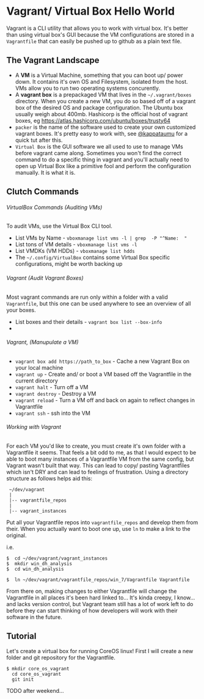# Vagrant/ Virtual Box Hello World

Vagrant is a CLI utility that allows you to work with virtual box.  It's better than using virtual box's GUI because the VM configurations are stored in a `Vagrantfile` that can easily be pushed up to github as a plain text file.  


## The Vagrant Landscape

- A **VM** is a Virtual Machine, something that you can boot up/ power down.  It contains it's own OS and Filesystem, isolated from the host.  VMs allow you to run two operating systems concurently.  
- A **vagrant box** is a prepackaged VM that lives in the `~/.vagrant/boxes` directory.  When you create a new VM, you do so based off of a vagrant box of the desired OS and package configuration.  The Ubuntu box usually weigh about 400mb.  Hashicorp is the official host of vagrant boxes, eg https://atlas.hashicorp.com/ubuntu/boxes/trusty64
- `packer` is the name of the software used to create your own customized vagrant boxes.  It's pretty easy to work with, see [@kappataumu](http://kappataumu.com/articles/creating-an-Ubuntu-VM-with-packer.html) for a quick tut after this.  
- `Virtual Box` is the GUI software we all used to use to manage VMs before vagrant came along.  Sometimes you won't find the correct command to do a specific thing in vagrant and you'll actually need to open up Virtual Box like a primitive fool and perform the configuration manually.  It is what it is.  

<Flow Chart of Associations>


## Clutch Commands

###### VirtualBox Commands (Auditing VMs)

To audit VMs, use the Virtual Box CLI tool.  

- List VMs by Name - `vboxmanage list vms -l | grep  -P "^Name:  "`
- List tons of VM details - `vboxmanage list vms -l`
- List VMDKs (VM HDDs) - `vboxmanage list hdds`
- The `~/.config/VirtualBox` contains some Virtual Box specific configurations, might be worth backing up

###### Vagrant (Audit Vagrant Boxes)

Most vagrant commands are run only within a folder with a valid `Vagrantfile`, but this one can be used anywhere to see an overview of all your boxes.  

- List boxes and their details - `vagrant box list --box-info`
- 

###### Vagrant, (Manupulate a VM)

- `vagrant box add https://path_to_box` - Cache a new Vagrant Box on your local machine
- `vagrant up` - Create and/ or boot a VM based off the Vagrantfile in the current directory
- `vagrant halt` - Turn off a VM
- `vagrant destroy` - Destroy a VM
- `vagrant reload` - Turn a VM off and back on again to reflect changes in Vagrantfile
- `vagrant ssh` - ssh into the VM



###### Working with Vagrant 

For each VM you'd like to create, you must create it's own folder with a Vagrantfile it seems.  That feels a bit odd to me, as that I would expect to be able to boot many instances of a Vagrantfile VM from the same config, but Vagrant wasn't built that way.  This can lead to copy/ pasting Vagrantfiles which isn't DRY and can lead to feelings of frustration.  Using a directory structure as follows helps aid this:

```
 ~/dev/vagrant
 | 
 |-- vagrantfile_repos
 |
 |-- vagrant_instances
```

Put all your Vagrantfile repos into `vagrantfile_repos` and develop them from their.  When you actually want to boot one up, use `ln` to make a link to the original.  

i.e.
```
$  cd ~/dev/vagrant/vagrant_instances
$  mkdir win_dh_analysis
$  cd win_dh_analysis

$  ln ~/dev/vagrant/vagrantfile_repos/win_7/Vagrantfile Vagrantfile
```

From there on, making changes to either Vagrantfile will change the Vagrantfile in all places it's been hard linked to...  It's kinda creepy, I know...  and lacks version control, but Vagrant team still has a lot of work left to do before they can start thinking of how developers will work with their software in the future.  



## Tutorial

Let's create a virtual box for running CoreOS linux!  First I will create a new folder and git repository for the Vagrantfile.  

```
$ mkdir core_os_vagrant
  cd core_os_vagrant
  git init
```

TODO after weekend...


